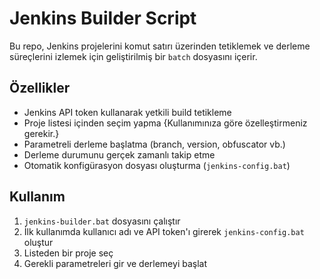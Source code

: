 #  Jenkins Builder Script

Bu repo, Jenkins projelerini komut satırı üzerinden tetiklemek ve derleme süreçlerini izlemek için geliştirilmiş bir `batch` dosyasını içerir.

##  Özellikler
- Jenkins API token kullanarak yetkili build tetikleme
- Proje listesi içinden seçim yapma {Kullanımınıza göre özelleştirmeniz gerekir.}
- Parametreli derleme başlatma (branch, version, obfuscator vb.)
- Derleme durumunu gerçek zamanlı takip etme
- Otomatik konfigürasyon dosyası oluşturma (`jenkins-config.bat`)

##  Kullanım
1. `jenkins-builder.bat` dosyasını çalıştır
2. İlk kullanımda kullanıcı adı ve API token'ı girerek `jenkins-config.bat` oluştur
3. Listeden bir proje seç
4. Gerekli parametreleri gir ve derlemeyi başlat
